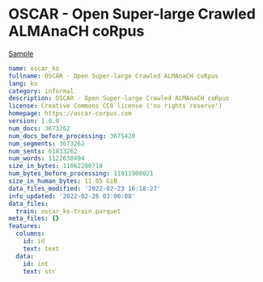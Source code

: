 # OSCAR - Open Super-large Crawled ALMAnaCH coRpus
 
[Sample](../sample/oscar_ko.txt)
 
<!-- MARKDOWN-AUTO-DOCS:START (CODE:src=../../../ekorpkit/resources/corpora/oscar_ko.yaml) -->
<!-- The below code snippet is automatically added from ../../../ekorpkit/resources/corpora/oscar_ko.yaml -->
```yaml
name: oscar_ko
fullname: OSCAR - Open Super-large Crawled ALMAnaCH coRpus
lang: ko
category: informal
description: OSCAR - Open Super-large Crawled ALMAnaCH coRpus
license: Creative Commons CC0 license ('no rights reserve')
homepage: https://oscar-corpus.com
version: 1.0.0
num_docs: 3673262
num_docs_before_processing: 3675420
num_segments: 3673262
num_sents: 61833262
num_words: 1122638494
size_in_bytes: 11862280718
num_bytes_before_processing: 11911900021
size_in_human_bytes: 11.05 GiB
data_files_modified: '2022-02-23 16:18:27'
info_updated: '2022-02-26 03:06:08'
data_files:
  train: oscar_ko-train.parquet
meta_files: {}
features:
  columns:
    id: id
    text: text
  data:
    id: int
    text: str
```
<!-- MARKDOWN-AUTO-DOCS:END -->
